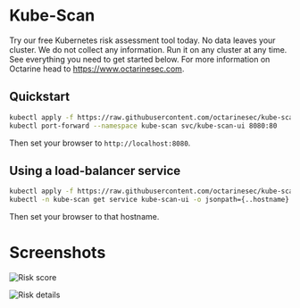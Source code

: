 # Kube-Scan
Try our free Kubernetes risk assessment tool today. No data leaves your cluster. We do not collect any information. Run it on any cluster at any time. See everything you need to get started below. For more information on Octarine head to https://www.octarinesec.com. 

## Quickstart
```bash
kubectl apply -f https://raw.githubusercontent.com/octarinesec/kube-scan/master/kube-scan.yaml
kubectl port-forward --namespace kube-scan svc/kube-scan-ui 8080:80
```

Then set your browser to `http://localhost:8080`.

## Using a load-balancer service
```bash
kubectl apply -f https://raw.githubusercontent.com/octarinesec/kube-scan/master/kube-scan-lb.yaml
kubectl -n kube-scan get service kube-scan-ui -o jsonpath={..hostname}
```

Then set your browser to that hostname.

# Screenshots

![Risk score](https://info.octarinesec.com/hubfs/kube-scan.png)

![Risk details](https://info.octarinesec.com/hubfs/kube-scan-risk.png)
